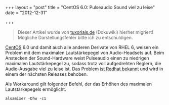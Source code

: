 +++
layout = "post"
title = "CentOS 6.0: Pulseaudio Sound viel zu leise"
date = "2012-12-31"

+++

>
> Dieser Artikel wurde von [tuxorials.de](http://tuxorials.de) (Dokuwiki) hierher migriert!
> Mögliche Darstellungsfehler bitte ich zu entschuldigen.
>


[CentOS](http://centos.org "http://centos.org") 6.0 und damit auch alle
anderen Derivate von RHEL 6, weisen ein Problem mit dem maximalen
Lautstärkepegel von Audio-Headsets auf. Beim Anstecken der
Sound-Hardware weist Pulseaudio einen zu niedrigen maximalen
Lautstärkepegel zu, sodass trotz voll aufgedrehten Reglern, die
Audio-Ausgabe viel zu leise ist. Das Problem [ist Redhat
bekannt](https://bugzilla.redhat.com/show_bug.cgi?id=664586 "https://bugzilla.redhat.com/show_bug.cgi?id=664586")
und wird in einem der nächsten Releases behoben.

Als Workaround gilt folgender Befehl, der das Erhöhen des maximalen
Lautstärkepegels ermöglicht.

```
alsamixer -Dhw -c1
```
